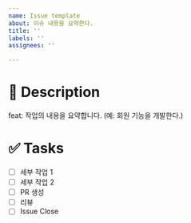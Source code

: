 ```yaml
---
name: Issue template
about: 이슈 내용을 요약한다.
title: ''
labels: ''
assignees: ''

---
```


# 📝 Description
feat: 작업의 내용을 요약합니다. (예: 회원 기능을 개발한다.) 

# ✅ Tasks
- [ ] 세부 작업 1
- [ ] 세부 작업 2
- [ ] PR 생성 
- [ ] 리뷰
- [ ] Issue Close
